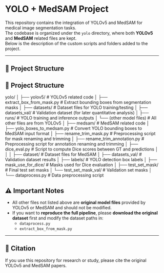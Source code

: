 # YOLO + MedSAM Project

This repository contains the integration of YOLOv5 and MedSAM for medical image segmentation tasks.  
The codebase is organized under the `yolo` directory, where both **YOLOv5** and **MedSAM** related files are kept.  
Below is the description of the custom scripts and folders added to the project.

---

## 📂 Project Structure

## 📂 Project Structure

yolo/
│
├── yolov5/                        # YOLOv5 related code
│   ├── extract_box_from_mask.py   # Extract bounding boxes from segmentation masks
│   ├── datasets/                  # Dataset files for YOLO training/testing
│   ├── datasets_val/              # Validation dataset (for later quantitative analysis)
│   ├── runs/                      # YOLO training and inference outputs
│   └── (other model files)        # All other files are from YOLOv5
│
├── medsam/                        # MedSAM related code
│   ├── yolo_boxes_to_medsam.py    # Convert YOLO bounding boxes to MedSAM input format
│   ├── rename_trim_mask.py        # Preprocessing script for mask renaming and trimming
│   ├── rename_trim_annotation.py  # Preprocessing script for annotation renaming and trimming
│   ├── dice_eval.py               # Script to compute Dice scores between GT and predictions
│   │
│   ├── dataset/                   # Dataset files for MedSAM
│   ├── datasets_val/              # Validation dataset results
│   ├── labels/                    # YOLO detection box labels
│   ├── mask_use_for_dice/         # Masks used for Dice evaluation
│   ├── test_set_mask/             # Final test set masks
│   └── test_set_mask_val/         # Validation set masks
│
└── dataprocess.py                 # Data preprocessing script



## ⚠️ Important Notes

- All other files not listed above are **original model files** provided by YOLOv5 or MedSAM and should not be modified.  
- If you want to **reproduce the full pipeline**, please **download the original dataset** first and modify the dataset paths in:
  - `dataprocess.py`
  - `extract_box_from_mask.py`

---

## 📌 Citation

If you use this repository for research or study, please cite the original YOLOv5 and MedSAM papers.